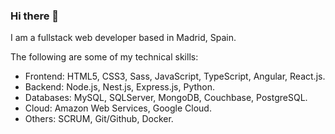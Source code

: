 ### Hi there 👋

I am a fullstack web developer based in Madrid, Spain. 

The following are some of my technical skills:

- Frontend: HTML5, CSS3, Sass, JavaScript, TypeScript, Angular, React.js.
- Backend: Node.js, Nest.js, Express.js, Python.
- Databases: MySQL, SQLServer, MongoDB, Couchbase, PostgreSQL.
- Cloud: Amazon Web Services, Google Cloud.
- Others: SCRUM, Git/Github, Docker.
